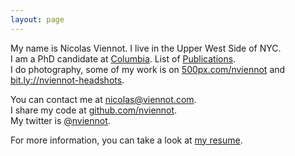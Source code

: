 ```yaml
---
layout: page
---
```


My name is Nicolas Viennot. I live in the Upper West Side of NYC.  
I am a PhD candidate at [Columbia](http://www.cs.columbia.edu/). List of [Publications](http://dl.acm.org/author_page.cfm?id=81414620499).  
I do photography, some of my work is on
[500px.com/nviennot](http://500px.com/nviennot) and
[bit.ly://nviennot-headshots](http://bit.ly://nviennot-headshots).

You can contact me at [nicolas@viennot.com](mailto:nicolas@viennot.com).  
I share my code at [github.com/nviennot](http://github.com/nviennot/).  
My twitter is [@nviennot](https://twitter.com/nviennot).  

For more information, you can take a look at [my resume](http://viennot.biz/resume.pdf).

